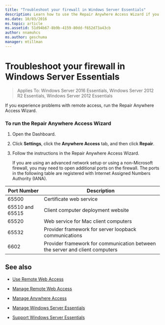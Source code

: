 ```yaml
---
title: "Troubleshoot your firewall in Windows Server Essentials"
description: Learn how to use the Repair Anywhere Access Wizard if you experience problems with remote access.
ms.date: 10/03/2016
ms.topic: article
ms.assetid: 51d94b67-8b9b-4159-80dd-f652d73a43cb
author: nnamuhcs
ms.author: geschuma
manager: mtillman
---
```


# Troubleshoot your firewall in Windows Server Essentials

>Applies To: Windows Server 2016 Essentials, Windows Server 2012 R2 Essentials, Windows Server 2012 Essentials

 If you experience problems with remote access, run the Repair Anywhere Access Wizard.

### To run the Repair Anywhere Access Wizard

1. Open the Dashboard.

2. Click **Settings**, click the **Anywhere Access** tab, and then click **Repair**.

3. Follow the instructions in the Repair Anywhere Access Wizard.

   If you are using an advanced network setup or using a non-Microsoft firewall, you may need to open additional ports on the firewall. The ports in the following table are registered with Internet Assigned Numbers Authority (IANA).

|Port Number|Description|
|-----------------|-----------------|
|65500|Certificate web service|
|65510 and 65515|Client computer deployment website|
|65520|Web service for Mac client computers|
|65532|Provider framework for server loopback communications|
|6602|Provider framework for communication between the server and client computers|

## See also

-   [Use Remote Web Access](../use/Use-Remote-Web-Access-in-Windows-Server-Essentials.md)

-   [Manage Remote Web Access](../manage/Manage-Remote-Web-Access-in-Windows-Server-Essentials.md)

-   [Manage Anywhere Access](../manage/Manage-Anywhere-Access-in-Windows-Server-Essentials.md)

-   [Manage Windows Server Essentials](../manage/Manage-Windows-Server-Essentials.md)

-   [Support Windows Server Essentials](../support/Support-Windows-Server-Essentials.md)

